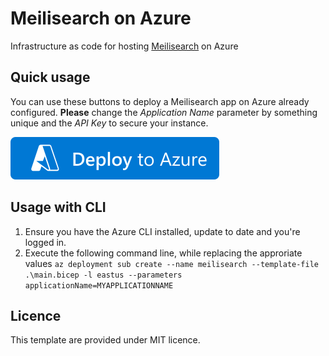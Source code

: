 # Meilisearch on Azure

Infrastructure as code for hosting [Meilisearch](https://www.meilisearch.com) on Azure

## Quick usage

You can use these buttons to deploy a Meilisearch app on Azure already configured. **Please** change the _Application Name_ parameter by something unique and the _API Key_ to secure your instance.

[![Deploy To Azure](https://raw.githubusercontent.com/Azure/azure-quickstart-templates/master/1-CONTRIBUTION-GUIDE/images/deploytoazure.svg?sanitize=true)](https://portal.azure.com/#create/Microsoft.Template/uri/https%3A%2F%2Fraw.githubusercontent.com%2Fbmsuisse%2Fmeilisearch-on-azure%2Fmain%2Fmain.json
)  

## Usage with CLI

1. Ensure you have the Azure CLI installed, update to date and you're logged in.
2. Execute the following command line, while replacing the approriate values `az deployment sub create --name meilisearch --template-file .\main.bicep -l eastus --parameters applicationName=MYAPPLICATIONNAME`

## Licence

This template are provided under MIT licence.
